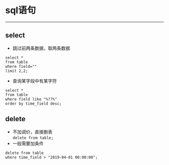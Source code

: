 
# sql语句  
***
##  select
* 跳过前两条数据，取两条数据
```  
select *  
from table  
where field=""
limit 2,2;  
```  
* 查询某字段中有某字符  
```  
select *  
from table  
where field like "%??%"  
order by time_field desc;
```



## delete  
* 不加调价，直接删表  
`delete from table;`  
* 一般需要加条件  
```  
delete from table 
where time_field > "2019-04-01 00:00:00";
```
 

